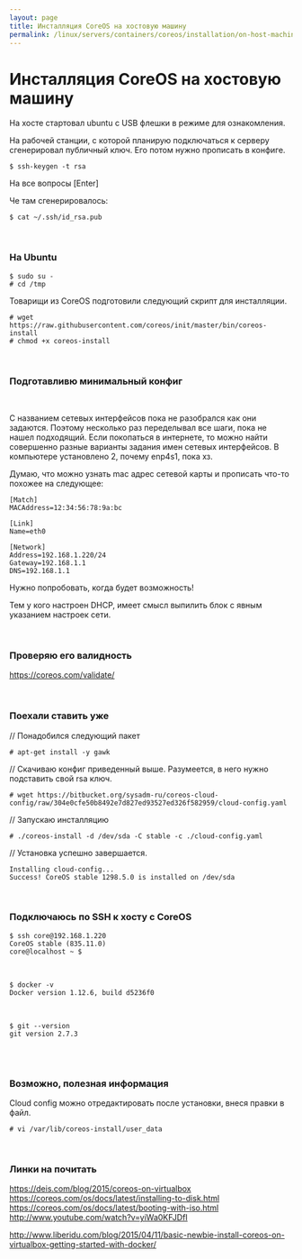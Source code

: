 ```yaml
---
layout: page
title: Инсталляция CoreOS на хостовую машину
permalink: /linux/servers/containers/coreos/installation/on-host-machine/
---
```


# Инсталляция CoreOS на хостовую машину

На хосте стартовал ubuntu с USB флешки в режиме для ознакомления.

На рабочей станции, с которой планирую подключаться к серверу сгенерировал публичный ключ. Его потом нужно прописать в конфиге.

    $ ssh-keygen -t rsa

На все вопросы [Enter]

Че там сгенерировалось:

    $ cat ~/.ssh/id_rsa.pub


<br/>

### На Ubuntu

    $ sudo su -
    # cd /tmp

Товарищи из CoreOS подготовили следующий скрипт для инсталляции.

    # wget https://raw.githubusercontent.com/coreos/init/master/bin/coreos-install
    # chmod +x coreos-install


<br/>

### Подготавливю минимальный конфиг

<script src="http://gist-it.appspot.com/https://github.com/sysadm-ru/coreos-cloud-config/blob/master/cloud-config.yaml">
</script>


<br/>

С названием сетевых интерфейсов пока не разобрался как они задаются. Поэтому несколько раз переделывал все шаги, пока не нашел подходящий. Если покопаться в интернете, то можно найти совершенно разные варианты задания имен сетевых интерфейсов.  В компьютере установлено 2, почему enp4s1, пока хз.

Думаю, что можно узнать mac адрес сетевой карты и прописать что-то похожее на следующее:

    [Match]
    MACAddress=12:34:56:78:9a:bc

    [Link]
    Name=eth0

    [Network]
    Address=192.168.1.220/24
    Gateway=192.168.1.1
    DNS=192.168.1.1

Нужно попробовать, когда будет возможность!

Тем у кого настроен DHCP, имеет смысл выпилить блок с явным указанием настроек сети.


<br/>

### Проверяю его валидность

https://coreos.com/validate/



<br/>

### Поехали ставить уже

// Понадобился следующий пакет

    # apt-get install -y gawk


// Скачиваю конфиг приведенный выше. Разумеется, в него нужно подставить свой rsa ключ.

    # wget https://bitbucket.org/sysadm-ru/coreos-cloud-config/raw/304e0cfe50b8492e7d827ed93527ed326f582959/cloud-config.yaml


// Запускаю инсталляцию

    # ./coreos-install -d /dev/sda -C stable -c ./cloud-config.yaml


// Установка успешно завершается.

    Installing cloud-config...
    Success! CoreOS stable 1298.5.0 is installed on /dev/sda

<br/>

### Подключаюсь по SSH к хосту с CoreOS

    $ ssh core@192.168.1.220
    CoreOS stable (835.11.0)
    core@localhost ~ $

<br/>

    $ docker -v
    Docker version 1.12.6, build d5236f0

<br/>

    $ git --version
    git version 2.7.3



<br/>
<br/>

### Возможно, полезная информация


Сloud config можно отредактировать после установки, внеся правки в файл.

    # vi /var/lib/coreos-install/user_data


<br/>

### Линки на почитать

https://deis.com/blog/2015/coreos-on-virtualbox  
https://coreos.com/os/docs/latest/installing-to-disk.html  
https://coreos.com/os/docs/latest/booting-with-iso.html  
http://www.youtube.com/watch?v=yiWa0KFJDfI  


http://www.liberidu.com/blog/2015/04/11/basic-newbie-install-coreos-on-virtualbox-getting-started-with-docker/
